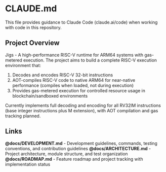 # CLAUDE.md

This file provides guidance to Claude Code (claude.ai/code) when working with code in this repository.

## Project Overview
Jigs - A high-performance RISC-V runtime for ARM64 systems with gas-metered execution. The project aims to build a complete RISC-V execution environment that:
1. Decodes and encodes RISC-V 32-bit instructions
2. AOT-compiles RISC-V code to native ARM64 for near-native performance (compiles when loaded, not during execution)
3. Provides gas-metered execution for controlled resource usage in blockchain/sandboxed environments

Currently implements full decoding and encoding for all RV32IM instructions (base integer instructions plus M extension), with AOT compilation and gas tracking planned.

## Links
**@docs/DEVELOPMENT.md** - Development guidelines, commands, testing conventions, and contribution guidelines
**@docs/ARCHITECTURE.md** - Project architecture, module structure, and test organization
**@docs/ROADMAP.md** - Feature roadmap and project tracking with implementation status